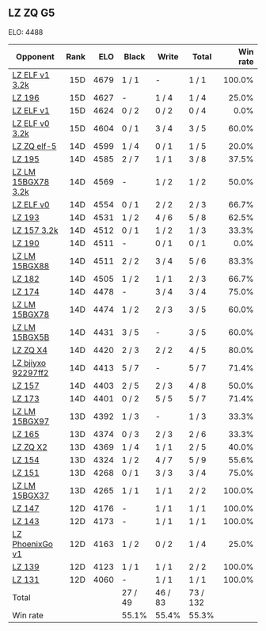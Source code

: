 ## LZ ZQ G5 ##

ELO: 4488

Opponent | Rank | ELO | Black | Write | Total | Win rate
---------|-----:|----:|-------|-------|-------|-------:
[LZ ELF v1 3.2k](LZ%20ELF%20v1%203.2k.md) | 15D | 4679 | 1 / 1 | - | 1 / 1 | 100.0%
[LZ 196](LZ%20196.md) | 15D | 4627 | - | 1 / 4 | 1 / 4 | 25.0%
[LZ ELF v1](LZ%20ELF%20v1.md) | 15D | 4624 | 0 / 2 | 0 / 2 | 0 / 4 | 0.0%
[LZ ELF v0 3.2k](LZ%20ELF%20v0%203.2k.md) | 15D | 4604 | 0 / 1 | 3 / 4 | 3 / 5 | 60.0%
[LZ ZQ elf-5](LZ%20ZQ%20elf-5.md) | 14D | 4599 | 1 / 4 | 0 / 1 | 1 / 5 | 20.0%
[LZ 195](LZ%20195.md) | 14D | 4585 | 2 / 7 | 1 / 1 | 3 / 8 | 37.5%
[LZ LM 15BGX78 3.2k](LZ%20LM%2015BGX78%203.2k.md) | 14D | 4569 | - | 1 / 2 | 1 / 2 | 50.0%
[LZ ELF v0](LZ%20ELF%20v0.md) | 14D | 4554 | 0 / 1 | 2 / 2 | 2 / 3 | 66.7%
[LZ 193](LZ%20193.md) | 14D | 4531 | 1 / 2 | 4 / 6 | 5 / 8 | 62.5%
[LZ 157 3.2k](LZ%20157%203.2k.md) | 14D | 4512 | 0 / 1 | 1 / 2 | 1 / 3 | 33.3%
[LZ 190](LZ%20190.md) | 14D | 4511 | - | 0 / 1 | 0 / 1 | 0.0%
[LZ LM 15BGX88](LZ%20LM%2015BGX88.md) | 14D | 4511 | 2 / 2 | 3 / 4 | 5 / 6 | 83.3%
[LZ 182](LZ%20182.md) | 14D | 4505 | 1 / 2 | 1 / 1 | 2 / 3 | 66.7%
[LZ 174](LZ%20174.md) | 14D | 4478 | - | 3 / 4 | 3 / 4 | 75.0%
[LZ LM 15BGX78](LZ%20LM%2015BGX78.md) | 14D | 4474 | 1 / 2 | 2 / 3 | 3 / 5 | 60.0%
[LZ LM 15BGX5B](LZ%20LM%2015BGX5B.md) | 14D | 4431 | 3 / 5 | - | 3 / 5 | 60.0%
[LZ ZQ X4](LZ%20ZQ%20X4.md) | 14D | 4420 | 2 / 3 | 2 / 2 | 4 / 5 | 80.0%
[LZ bjiyxo 92297ff2](LZ%20bjiyxo%2092297ff2.md) | 14D | 4413 | 5 / 7 | - | 5 / 7 | 71.4%
[LZ 157](LZ%20157.md) | 14D | 4403 | 2 / 5 | 2 / 3 | 4 / 8 | 50.0%
[LZ 173](LZ%20173.md) | 14D | 4401 | 0 / 2 | 5 / 5 | 5 / 7 | 71.4%
[LZ LM 15BGX97](LZ%20LM%2015BGX97.md) | 13D | 4392 | 1 / 3 | - | 1 / 3 | 33.3%
[LZ 165](LZ%20165.md) | 13D | 4374 | 0 / 3 | 2 / 3 | 2 / 6 | 33.3%
[LZ ZQ X2](LZ%20ZQ%20X2.md) | 13D | 4369 | 1 / 4 | 1 / 1 | 2 / 5 | 40.0%
[LZ 154](LZ%20154.md) | 13D | 4324 | 1 / 2 | 4 / 7 | 5 / 9 | 55.6%
[LZ 151](LZ%20151.md) | 13D | 4268 | 0 / 1 | 3 / 3 | 3 / 4 | 75.0%
[LZ LM 15BGX37](LZ%20LM%2015BGX37.md) | 13D | 4265 | 1 / 1 | 1 / 1 | 2 / 2 | 100.0%
[LZ 147](LZ%20147.md) | 12D | 4176 | - | 1 / 1 | 1 / 1 | 100.0%
[LZ 143](LZ%20143.md) | 12D | 4173 | - | 1 / 1 | 1 / 1 | 100.0%
[LZ PhoenixGo v1](LZ%20PhoenixGo%20v1.md) | 12D | 4163 | 1 / 2 | 0 / 2 | 1 / 4 | 25.0%
[LZ 139](LZ%20139.md) | 12D | 4123 | 1 / 1 | 1 / 1 | 2 / 2 | 100.0%
[LZ 131](LZ%20131.md) | 12D | 4060 | - | 1 / 1 | 1 / 1 | 100.0%
Total | | | 27 / 49 | 46 / 83 | 73 / 132 | 
Win rate| | | 55.1% | 55.4% | 55.3% | 
